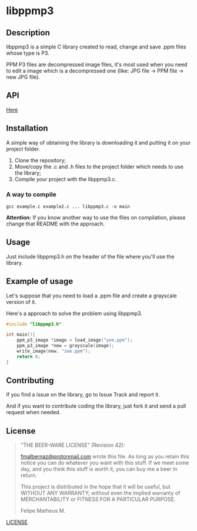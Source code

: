 # libppmp3

## Description

libppmp3 is a simple C library created to read, change and save .ppm files whose type is P3.

PPM P3 files are decompressed image files, it's most used when you need to edit a image which is a decompressed one (like: JPG file -> PPM file -> new JPG file).

## API

[Here](./blob/master/API.md)

## Installation

A simple way of obtaining the library is downloading it and putting it on your project folder.

1. Clone the repository;
2. Move/copy the .c and .h files to the project folder which needs to use the library;
3. Compile your project with the libppmp3.c.

### A way to compile

```
gcc example.c example2.c ... libppmp3.c -o main
```

**Attention:** If you know another way to use the files on compilation, please change that README with the approach.

## Usage

Just include libppmp3.h on the header of the file where you'll use the library.


## Example of usage

Let's suppose that you need to load a .ppm file and create a grayscale version of it.

Here's a approach to solve the problem using libppmp3.

```c
#include "libppmp3.h"

int main(){
	ppm_p3_image *image = load_image("yee.ppm");
	ppm_p3_image *new = grayscale(image);
	write_image(new, "zee.ppm");
	return 0;
}
```

## Contributing

If you find a issue on the library, go to Issue Track and report it.

And if you want to contribute coding the library, just fork it and send a pull request when needed.


## License

>"THE BEER-WARE LICENSE" (Revision 42):
>
><fmalbernaz@protonmail.com> wrote this file. As long as you retain this notice you can do whatever you want with this stuff. If we meet some day, and you think this stuff is worth it, you can buy me a beer in return.
>
>This project is distributed in the hope that it will be useful, but WITHOUT ANY WARRANTY; without even the implied warranty of MERCHANTABILITY or FITNESS FOR A PARTICULAR PURPOSE.
>
>Felipe Matheus M.

[LICENSE](./blob/master/LICENSE.md)